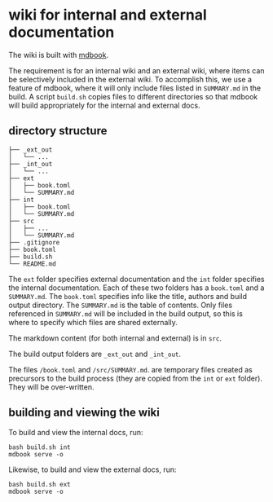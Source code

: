 # wiki for internal and external documentation

The wiki is built with [mdbook](https://rust-lang.github.io/mdBook/).  

The requirement is for an internal wiki and an external wiki, where items can be selectively included in the external wiki.  To accomplish this, we use a feature of mdbook, where it will only include files listed in `SUMMARY.md` in the build.  A script `build.sh` copies files to different directories so that mdbook will build appropriately for the internal and external docs.  


## directory structure

```
├── _ext_out
│   └── ...
├── _int_out
│   └── ...
├── ext
│   ├── book.toml 
│   └── SUMMARY.md
├── int
│   ├── book.toml 
│   └── SUMMARY.md
├── src
│   ├── ...
│   └── SUMMARY.md
├── .gitignore
├── book.toml 
├── build.sh
└── README.md
```

The `ext` folder specifies external documentation and the `int` folder specifies the internal documentation.  Each of these two folders has a `book.toml` and a `SUMMARY.md`.  The `book.toml` specifies info like the title, authors and build output directory.  The `SUMMARY.md` is the table of contents.  Only files referenced in `SUMMARY.md` will be included in the build output, so this is where to specify which files are shared externally.

The markdown content (for both internal and external) is in `src`.

The build output folders are `_ext_out` and `_int_out`.

The files `/book.toml` and `/src/SUMMARY.md`.  are temporary files created as precursors to the build process (they are copied from the `int` or `ext` folder).  They will be over-written.


## building and viewing the wiki

To build and view the internal docs, run:
```
bash build.sh int
mdbook serve -o
```

Likewise, to build and view the external docs, run:
```
bash build.sh ext
mdbook serve -o
```
